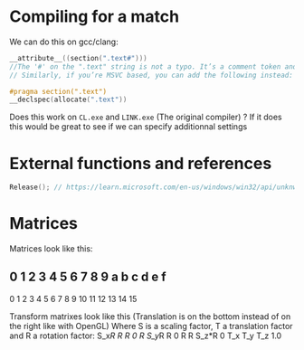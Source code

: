 # Compiling for a match

We can do this on gcc/clang:

```C
__attribute__((section(".text#")))
//The '#' on the ".text" string is not a typo. It’s a comment token and necessary to silent a warning.
// Similarly, if you’re MSVC based, you can add the following instead:

#pragma section(".text")
__declspec(allocate(".text"))
```

Does this work on `CL.exe` and `LINK.exe` (The original compiler) ?
If it does this would be great to see if we can specify additionnal settings

# External functions and references
```C
Release(); // https://learn.microsoft.com/en-us/windows/win32/api/unknwn/nf-unknwn-iunknown-release
```

# Matrices
Matrices look like this:

0  1  2  3
4  5  6  7
8  9  a  b
c  d  e  f
-------------
0   1   2   3
4   5   6   7
8   9  10  11
12 13  14  15

Transform matrixes look like this (Translation is on the bottom instead of on the right like with OpenGL)
Where S is a scaling factor, T a translation factor and R a rotation factor:
S_x*R  R      R      0
R      S_y*R  R      0
R      R      S_z*R  0
T_x    T_y    T_z    1.0
